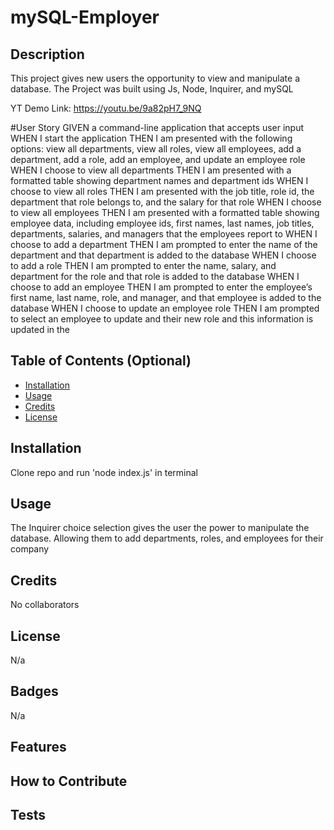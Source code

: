 # mySQL-Employer

## Description
This project gives new users the opportunity to view and manipulate a database. The Project was built using Js, Node, Inquirer, and mySQL

YT Demo Link: https://youtu.be/9a82pH7_9NQ

#User Story
GIVEN a command-line application that accepts user input
WHEN I start the application
THEN I am presented with the following options: view all departments, view all roles, view all employees, add a department, add a role, add an employee, and update an employee role
WHEN I choose to view all departments
THEN I am presented with a formatted table showing department names and department ids
WHEN I choose to view all roles
THEN I am presented with the job title, role id, the department that role belongs to, and the salary for that role
WHEN I choose to view all employees
THEN I am presented with a formatted table showing employee data, including employee ids, first names, last names, job titles, departments, salaries, and managers that the employees report to
WHEN I choose to add a department
THEN I am prompted to enter the name of the department and that department is added to the database
WHEN I choose to add a role
THEN I am prompted to enter the name, salary, and department for the role and that role is added to the database
WHEN I choose to add an employee
THEN I am prompted to enter the employee’s first name, last name, role, and manager, and that employee is added to the database
WHEN I choose to update an employee role
THEN I am prompted to select an employee to update and their new role and this information is updated in the 

## Table of Contents (Optional)

- [Installation](#installation)
- [Usage](#usage)
- [Credits](#credits)
- [License](#license)

## Installation

Clone repo and run 'node index.js' in terminal 

## Usage

The Inquirer choice selection gives the user the power to manipulate the database. Allowing them to add departments, roles, and employees for their company

## Credits

No collaborators

## License

N/a

## Badges

N/a

## Features

## How to Contribute


## Tests
